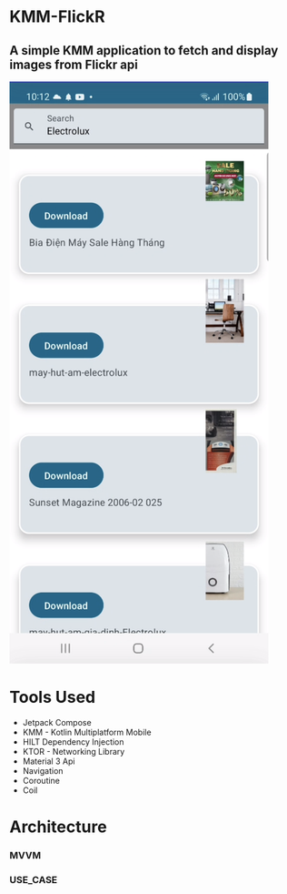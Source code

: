 # KMM-FlickR

## A simple KMM application to fetch and display images from Flickr api 

![Sample UI Image](https://github.com/NsAveek/KMM-FlickR/blob/main/androidApp/src/main/res/drawable/list_screen.png)

# Tools Used

* Jetpack Compose
* KMM - Kotlin Multiplatform Mobile
* HILT Dependency Injection
* KTOR - Networking Library
* Material 3 Api
* Navigation
* Coroutine
* Coil

# Architecture 

### MVVM
### USE_CASE





